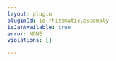 ```yaml
---
layout: plugin
pluginId: io.rhizomatic.assembly
isJarAvailable: true
error: NONE
violations: []

---
```

